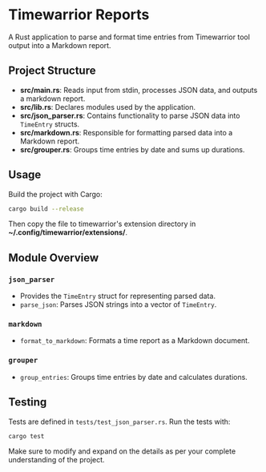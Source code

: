 # Timewarrior Reports

A Rust application to parse and format time entries from Timewarrior tool output into a Markdown report.

## Project Structure

- **src/main.rs**: Reads input from stdin, processes JSON data, and outputs a markdown report.
- **src/lib.rs**: Declares modules used by the application.
- **src/json_parser.rs**: Contains functionality to parse JSON data into `TimeEntry` structs.
- **src/markdown.rs**: Responsible for formatting parsed data into a Markdown report.
- **src/grouper.rs**: Groups time entries by date and sums up durations.

## Usage

Build the project with Cargo:

```bash
cargo build --release
```

Then copy the file to timewarrior's extension directory in **~/.config/timewarrior/extensions/**.

## Module Overview

### `json_parser`

- Provides the `TimeEntry` struct for representing parsed data.
- `parse_json`: Parses JSON strings into a vector of `TimeEntry`.

### `markdown`

- `format_to_markdown`: Formats a time report as a Markdown document.

### `grouper`

- `group_entries`: Groups time entries by date and calculates durations.

## Testing

Tests are defined in `tests/test_json_parser.rs`.
Run the tests with:

```bash
cargo test
```

Make sure to modify and expand on the details as per your complete understanding of the project.
